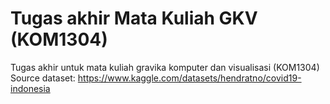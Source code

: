 # Tugas akhir Mata Kuliah GKV (KOM1304)

Tugas akhir untuk mata kuliah gravika komputer dan visualisasi (KOM1304)
Source dataset: https://www.kaggle.com/datasets/hendratno/covid19-indonesia
